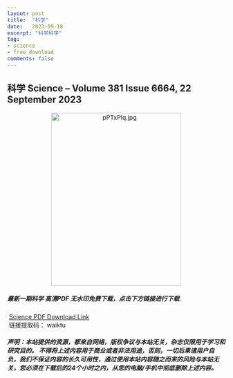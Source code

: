 ```yaml
---
layout: post
title:  "科学"
date:   2023-09-18
excerpt: "科学科学"
tag:
- science 
- free download
comments: false
---
```


## 科学 Science – Volume 381 Issue 6664, 22 September 2023


<div align="center">
<img src="https://z1.ax1x.com/2023/09/24/pP79k8J.png" alt="pPTxPlq.jpg" border="0" width = 300 height = 400 /> 
</div>


 <h5>最新一期科学 高清PDF 无水印免费下载，点击下方链接进行下载. </h5>
 
  <a href="https://wwfh.lanzout.com/iNlpa19rnk0b">Science PDF Download Link</a>  
  <br/>
  链接提取码： waiktu
 
##### 声明：本站提供的资源，都来自网络，版权争议与本站无关，杂志仅限用于学习和研究目的。 不得将上述内容用于商业或者非法用途，否则，一切后果请用户自负，我们不保证内容的长久可用性，通过使用本站内容随之而来的风险与本站无关，您必须在下载后的24个小时之内，从您的电脑/手机中彻底删除上述内容。
